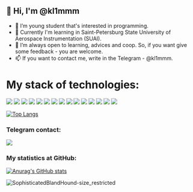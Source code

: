 ## 👋 Hi, I'm @kl1mmm

- 👀 I’m young student that's interested in programming.
- 🏢 Currently I'm learning in Saint-Petersburg State University of Aerospace Instrumentation (SUAI).
- 📖 I’m always open to learning, advices and coop. So, if you want give some feedback - you are welcome.
- 📫 If you want to contact me, write in the Telegram - @kl1mmm.

# My stack of technologies:
<img src="https://img.shields.io/badge/Python-292929?style=for-the-badge&logo=Python&logoColor=DAA520"/> <img src="https://img.shields.io/badge/C++-292929?style=for-the-badge&logo=C&logoColor=#00599C"/> <img src="https://img.shields.io/badge/HTML-292929?style=for-the-badge&logo=HTML5&logoColor=A52A2A"/> <img src="https://img.shields.io/badge/CSS-292929?style=for-the-badge&logo=CSS3&logoColor=1572B6"/> <img src="https://img.shields.io/badge/JavaScript-292929?style=for-the-badge&logo=JavaScript&logoColor=F7DF1E"/> <img src="https://img.shields.io/badge/Bootstrap-292929?style=for-the-badge&logo=Bootstrap&logoColor=7952B3"/> <img src="https://img.shields.io/badge/Tailwind-292929?style=for-the-badge&logo=Tailwind CSS&logoColor=06B6D4"/> <img src="https://img.shields.io/badge/Vue.JS-292929?style=for-the-badge&logo=Vue.js&logoColor=4FC08D"/> <img src="https://img.shields.io/badge/Django-292929?style=for-the-badge&logo=Django&logoColor=A52A2A"/> <img src="https://img.shields.io/badge/SQL-292929?style=for-the-badge&logo=PostgreSQL&logoColor=4169E1"/> <img src="https://img.shields.io/badge/Git-292929?style=for-the-badge&logo=Git&logoColor=#F05032"/> <img src="https://img.shields.io/badge/GitHub-292929?style=for-the-badge&logo=GitHub&logoColor=FFFFFF"/> <img src="https://img.shields.io/badge/3ds Max-292929?style=for-the-badge&logo=Blender&logoColor=#F5792A"/> <img src="https://img.shields.io/badge/Photoshop-292929?style=for-the-badge&logo=Adobe Photoshop&logoColor=#31A8FF"/> <img src="https://img.shields.io/badge/Figma-292929?style=for-the-badge&logo=Figma&logoColor=#F24E1E"/>


[![Top Langs](https://github-readme-stats.vercel.app/api/top-langs/?username=kl1mmm&layout=compact&theme=apprentice)](https://github.com/anuraghazra/github-readme-stats)

### Telegram contact:
<a href="https://t.me/kl1mmm"><img src="https://img.shields.io/badge/Telegram-292929?style=for-the-badge&logo=Telegram&logoColor=#26A5E4"/></a>

### My statistics at GitHub:

[![Anurag's GitHub stats](https://github-readme-stats.vercel.app/api?username=kl1mmm&count_private=true&show_icons=true&hide=contribs,issues&theme=apprentice)](https://github.com/anuraghazra/github-readme-stats)

![SophisticatedBlandHound-size_restricted](https://user-images.githubusercontent.com/89641101/206438726-a4503e27-393c-43db-9fc6-4eee4150c924.gif)
